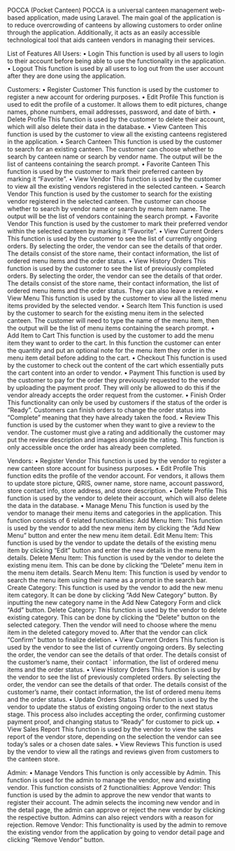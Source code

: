 POCCA (Pocket Canteen)
POCCA is a universal canteen management web-based application, made using Laravel. The main goal of the application is to reduce overcrowding of canteens by allowing customers to order online through the application. Additionally, it acts as an easily accessible technological tool that aids canteen vendors in managing their services.

List of Features
All Users:
•	Login
    This function is used by all users to login to their account before being able to use the functionality in the application.
•	Logout
    This function is used by all users to log out from the user account after they are done using the application.
    
Customers:
•	Register Customer
    This function is used by the customer to register a new account for ordering purposes.
•	Edit Profile
    This function is used to edit the profile of a customer. It allows them to edit pictures, change names, phone numbers, email addresses, password, and date of birth.
•	Delete Profile
    This function is used by the customer to delete their account, which will also delete their data in the database.
•	View Canteen
    This function is used by the customer to view all the existing canteens registered in the application.
•	Search Canteen
    This function is used by the customer to search for an existing canteen. The customer can choose whether to search by canteen name or search by vendor name. The output will be the list of canteens containing the           search prompt.
•	Favorite Canteen
    This function is used by the customer to mark their preferred canteen by marking it “Favorite”.
•	View Vendor
    This function is used by the customer to view all the existing vendors registered in the selected canteen.
•	Search Vendor
    This function is used by the customer to search for the existing vendor registered in the selected canteen. The customer can choose whether to search by vendor name or search by menu item name. The output will be the      list of vendors containing the search prompt.
•	Favorite Vendor
    This function is used by the customer to mark their preferred vendor within the selected canteen by marking it “Favorite”.
•	View Current Orders
    This function is used by the customer to see the list of currently ongoing orders. By selecting the order, the vendor can see the details of that order. The details consist of the store name, their contact                 information, the list of ordered menu items and the order status.
•	View History Orders
    This function is used by the customer to see the list of previously completed orders. By selecting the order, the vendor can see the details of that order. The details consist of the store name, their contact              information, the list of ordered menu items and the order status. They can also leave a review.
•	View Menu
    This function is used by the customer to view all the listed menu items provided by the selected vendor.
•	Search Item
    This function is used by the customer to search for the existing menu item in the selected canteen. The customer will need to type the name of the menu item, then the output will be the list of menu items containing        the search prompt.
•	Add Item to Cart
    This function is used by the customer to add the menu item they want to order to the cart. In this function the customer can enter the quantity and put an optional note for the menu item they order in the menu item        detail before adding to the cart.
•	Checkout
    This function is used by the customer to check out the content of the cart which essentially puts the cart content into an order to vendor.
•	Payment
    This function is used by the customer to pay for the order they previously requested to the vendor by uploading the payment proof. They will only be allowed to do this if the vendor already accepts the order request       from the customer.
•	Finish Order
    This functionality can only be used by customers if the status of the order is “Ready”. Customers can finish orders to change the order status into “Complete” meaning that they have already taken the food.
•	Review
    This function is used by the customer when they want to give a review to the vendor. The customer must give a rating and additionally the customer may put the review description and images alongside the rating. This       function is only accessible once the order has already been completed.

Vendors:
•	Register Vendor
    This function is used by the vendor to register a new canteen store account for business purposes.
•	Edit Profile
    This function edits the profile of the vendor account. For vendors, it allows them to update store picture, QRIS, owner name, store name, account password, store contact info, store address, and store description.
•	Delete Profile
    This function is used by the vendor to delete their account, which will also delete the data in the database.
•	Manage Menu
    This function is used by the vendor to manage their menu items and categories in the application. This function consists of 6 related functionalities:
        Add Menu Item: This function is used by the vendor to add the new menu item by clicking the “Add New Menu” button and enter the new menu item detail.
        Edit Menu Item: This function is used by the vendor to update the details of the existing menu item by clicking “Edit” button and enter the new details in the menu item details.
        Delete Menu Item: This function is used by the vendor to delete the existing menu item. This can be done by clicking the “Delete” menu item in the menu item details.
        Search Menu Item: This function is used by vendor to search the menu item using their name as a prompt in the search bar. 
        Create Category: This function is used by the vendor to add the new menu item category.  It can be done by clicking “Add New Category” button. By inputting the new category name in the Add New Category Form and                             click “Add” button.
        Delete Category: This function is used by the vendor to delete existing category. This can be done by clicking the “Delete” button on the selected category. Then the vendor will need to choose where the menu item                           in the deleted category moved to. After that the vendor can click “Confirm” button to finalize deletion.
•	View Current Orders
    This function is used by the vendor to see the list of currently ongoing orders. By selecting the order, the vendor can see the details of that order. The details consist of the customer’s name, their contact `            information, the list of ordered menu items and the order status.
•	View History Orders
    This function is used by the vendor to see the list of previously completed orders. By selecting the order, the vendor can see the details of that order. The details consist of the customer’s name, their contact           information, the list of ordered menu items and the order status.
•	Update Orders Status
    This function is used by the vendor to update the status of existing ongoing order to the next status stage. This process also includes accepting the order, confirming customer payment proof, and changing status to        “Ready” for customer to pick up.
•	View Sales Report
    This function is used by the vendor to view the sales report of the vendor store, depending on the selection the vendor can see today’s sales or a chosen date sales.
•	View Reviews
    This function is used by the vendor to view all the ratings and reviews given from customers to the canteen store.

Admin:
•	Manage Vendors 
    This function is only accessible by Admin. This function is used for the admin to manage the vendor, new and existing vendor. This function consists of 2 functionalities:
    Approve Vendor: This function is used by the admin to approve the new vendor that wants to register their account. The admin selects the incoming new vendor and in the detail page, the admin can approve or reject the                      new vendor by clicking the respective button. Admins can also reject vendors with a reason for rejection.
    Remove Vendor: This functionality is used by the admin to remove the existing vendor from the application by going to vendor detail page and clicking “Remove Vendor” button.
